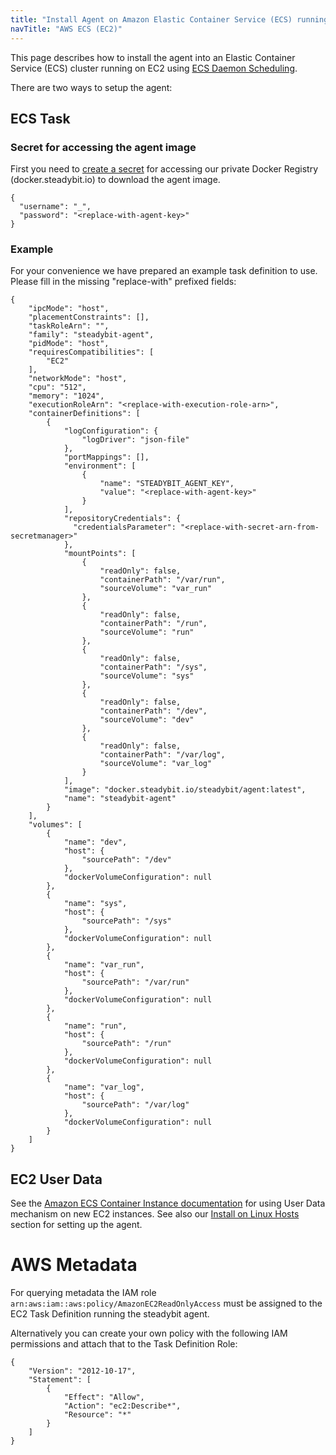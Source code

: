 ```yaml
---
title: "Install Agent on Amazon Elastic Container Service (ECS) running on EC2"
navTitle: "AWS ECS (EC2)"
---
```


This page describes how to install the agent into an Elastic Container Service (ECS) cluster running on EC2 using [ECS Daemon Scheduling](https://docs.aws.amazon.com/AmazonECS/latest/developerguide/ecs_services.html#service_scheduler).

There are two ways to setup the agent:

##  ECS Task

### Secret for accessing the agent image

First you need to [create a secret](https://docs.aws.amazon.com/secretsmanager/latest/userguide/manage_create-basic-secret.html)
for accessing our private Docker Registry (docker.steadybit.io) to download the agent image.

```
{
  "username": "_",
  "password": "<replace-with-agent-key>"
}
```

### Example

For your convenience we have prepared an example task definition to use. Please fill in the missing "replace-with" prefixed fields:

```
{
    "ipcMode": "host",
    "placementConstraints": [],
    "taskRoleArn": "",
    "family": "steadybit-agent",
    "pidMode": "host",
    "requiresCompatibilities": [
        "EC2"
    ],
    "networkMode": "host",
    "cpu": "512",
    "memory": "1024",
    "executionRoleArn": "<replace-with-execution-role-arn>",
    "containerDefinitions": [
        {
            "logConfiguration": {
                "logDriver": "json-file"
            },
            "portMappings": [],
            "environment": [
                {
                    "name": "STEADYBIT_AGENT_KEY",
                    "value": "<replace-with-agent-key>"
                }
            ],
            "repositoryCredentials": {
              "credentialsParameter": "<replace-with-secret-arn-from-secretmanager>"
            },
            "mountPoints": [
                {
                    "readOnly": false,
                    "containerPath": "/var/run",
                    "sourceVolume": "var_run"
                },
                {
                    "readOnly": false,
                    "containerPath": "/run",
                    "sourceVolume": "run"
                },
                {
                    "readOnly": false,
                    "containerPath": "/sys",
                    "sourceVolume": "sys"
                },
                {
                    "readOnly": false,
                    "containerPath": "/dev",
                    "sourceVolume": "dev"
                },
                {
                    "readOnly": false,
                    "containerPath": "/var/log",
                    "sourceVolume": "var_log"
                }
            ],
            "image": "docker.steadybit.io/steadybit/agent:latest",
            "name": "steadybit-agent"
        }
    ],
    "volumes": [
        {
            "name": "dev",
            "host": {
                "sourcePath": "/dev"
            },
            "dockerVolumeConfiguration": null
        },
        {
            "name": "sys",
            "host": {
                "sourcePath": "/sys"
            },
            "dockerVolumeConfiguration": null
        },
        {
            "name": "var_run",
            "host": {
                "sourcePath": "/var/run"
            },
            "dockerVolumeConfiguration": null
        },
        {
            "name": "run",
            "host": {
                "sourcePath": "/run"
            },
            "dockerVolumeConfiguration": null
        },
        {
            "name": "var_log",
            "host": {
                "sourcePath": "/var/log"
            },
            "dockerVolumeConfiguration": null
        }
    ]
}
```


##   EC2 User Data

See the [Amazon ECS Container Instance documentation](https://docs.aws.amazon.com/AmazonECS/latest/developerguide/launch_container_instance.html) for using User Data mechanism on new EC2 instances. See also our [Install on Linux Hosts](install-configure/30-install-agents/30-host) section for setting up the agent.

# AWS Metadata

For querying metadata the IAM role `arn:aws:iam::aws:policy/AmazonEC2ReadOnlyAccess` must be assigned to the EC2 Task Definition running the steadybit agent.

Alternatively you can create your own policy with the following IAM permissions and attach that to the Task Definition Role:

```
{
    "Version": "2012-10-17",
    "Statement": [
        {
            "Effect": "Allow",
            "Action": "ec2:Describe*",
            "Resource": "*"
        }
    ]
}
```
